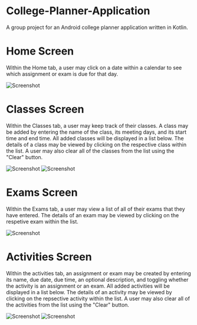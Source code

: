 # College-Planner-Application
A group project for an Android college planner application written in Kotlin.

# Home Screen
Within the Home tab, a user may click on a date within a calendar to see which assignment or exam is due for that day.

![Screenshot](https://github.com/jackloague1/College-Planner-Application/blob/master/home-screen-tab.PNG)

# Classes Screen
Within the Classes tab, a user may keep track of their classes. A class may be added by entering the name of the class, its meeting days, and its start time and end time. All added classes will be displayed in a list below. The details of a class may be viewed by clicking on the respective class within the list. A user may also clear all of the classes from the list using the "Clear" button.

![Screenshot](https://github.com/jackloague1/College-Planner-Application/blob/master/classes-tab.PNG)
![Screenshot](https://github.com/jackloague1/College-Planner-Application/blob/master/view-class.PNG)

# Exams Screen
Within the Exams tab, a user may view a list of all of their exams that they have entered. The details of an exam may be viewed by clicking on the respetive exam within the list.

![Screenshot](https://github.com/jackloague1/College-Planner-Application/blob/master/exams-tab.PNG)

# Activities Screen
Within the activities tab, an assignment or exam may be created by entering its name, due date, due time, an optional description, and toggling whether the activity is an assignment or an exam. All added activities will be displayed in a list below. The details of an activity may be viewed by clicking on the repsective activity within the list. A user may also clear all of the activities from the list using the "Clear" button.

![Screenshot](https://github.com/jackloague1/College-Planner-Application/blob/master/activities-tab.PNG)
![Screenshot](https://github.com/jackloague1/College-Planner-Application/blob/master/view-activity.PNG)
